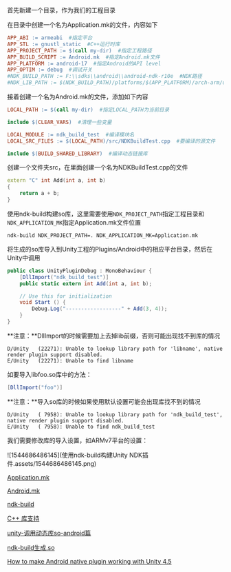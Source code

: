 首先新建一个目录，作为我们的工程目录

在目录中创建一个名为Application.mk的文件，内容如下

```makefile
APP_ABI := armeabi  #指定平台
APP_STL := gnustl_static  #C++运行时库
APP_PROJECT_PATH := $(call my-dir)  #指定工程路径
APP_BUILD_SCRIPT := Android.mk  #指定Android.mk文件
APP_PLATFORM := android-17  #指定Android的API level
APP_OPTIM := debug  #调试开关
#NDK_BUILD_PATH := F:\\sdks\\android\\android-ndk-r10e  #NDK路径
#NDK_LIB_PATH := $(NDK_BUILD_PATH)/platforms/$(APP_PLATFORM)/arch-arm/usr/lib  #NDK库路径
```

接着创建一个名为Android.mk的文件，添加如下内容

```makefile
LOCAL_PATH := $(call my-dir)  #指定LOCAL_PATH为当前目录

include $(CLEAR_VARS)  #清理一些变量

LOCAL_MODULE := ndk_build_test  #编译模块名
LOCAL_SRC_FILES := $(LOCAL_PATH)/src/NDKBuildTest.cpp  #要编译的源文件

include $(BUILD_SHARED_LIBRARY)  #编译动态链接库
```

创建一个文件夹src，在里面创建一个名为NDKBuildTest.cpp的文件

```c++
extern "C" int Add(int a, int b)
{
	return a + b;
}
```

使用ndk-build构建so库，这里需要使用`NDK_PROJECT_PATH`指定工程目录和`NDK_APPLICATION_MK`指定Application.mk文件位置

```
ndk-build NDK_PROJECT_PATH=. NDK_APPLICATION_MK=Application.mk
```

将生成的so库导入到Unity工程的Plugins/Android中的相应平台目录，然后在Unity中调用

```c#
public class UnityPluginDebug : MonoBehaviour {
	[DllImport("ndk_build_test")]
    public static extern int Add(int a, int b);

	// Use this for initialization
	void Start () {
		Debug.Log("------------------" + Add(3, 4));
	}
}
```

**注意：**DllImport的时候需要加上去掉lib前缀，否则可能出现找不到库的情况

```
D/Unity   (22271): Unable to lookup library path for 'libname', native render plugin support disabled.  
E/Unity   (22271): Unable to find libname
```

如要导入libfoo.so库中的方法：

```c#
[DllImport("foo")]
```

**注意：**导入so库的时候如果使用默认设置可能会出现库找不到的情况

```
D/Unity   ( 7958): Unable to lookup library path for 'ndk_build_test', native render plugin support disabled.
E/Unity   ( 7958): Unable to find ndk_build_test
```

我们需要修改库的导入设置，如ARMv7平台的设置：

![1544686486145](使用ndk-build构建Unity NDK插件.assets/1544686486145.png)

[Application.mk](https://developer.android.com/ndk/guides/application_mk?hl=zh-cn)

[Android.mk](https://developer.android.com/ndk/guides/android_mk?hl=zh-cn)

[ndk-build](https://developer.android.com/ndk/guides/ndk-build?hl=zh-cn)

[C++ 库支持](https://developer.android.com/ndk/guides/cpp-support?hl=zh-cn)

[unity-调用动态库so-android篇](https://blog.csdn.net/yangxuan0261/article/details/52420833)

[ndk-build生成.so](https://www.jianshu.com/p/6323f519480f)

[How to make Android native plugin working with Unity 4.5](https://answers.unity.com/questions/780006/how-to-make-android-native-plugin-working-with-uni.html)